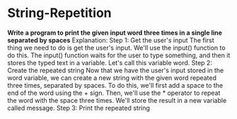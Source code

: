 # String-Repetition
**Write a program to print the given input word three times in a single line separated by spaces**
Explanation:
Step 1: Get the user's input
The first thing we need to do is get the user's input. We'll use the input() function to do this. The input() function waits for the user to type something, and then it stores the typed text in a variable. Let's call this variable word. 
Step 2: Create the repeated string
Now that we have the user's input stored in the word variable, we can create a new string with the given word repeated three times, separated by spaces. To do this, we'll first add a space to the end of the word using the + sign. Then, we'll use the * operator to repeat the word with the space three times. We'll store the result in a new variable called message.
Step 3: Print the repeated string
